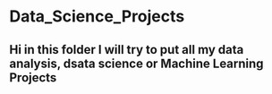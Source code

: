 # Data_Science_Projects



## Hi in this folder I will try to put all my data analysis, dsata science or Machine Learning Projects
